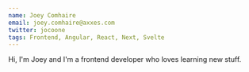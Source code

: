 ```yaml
---
name: Joey Comhaire
email: joey.comhaire@axxes.com
twitter: jocoone
tags: Frontend, Angular, React, Next, Svelte
---
```


Hi, I'm Joey and I'm a frontend developer who loves learning new stuff.

